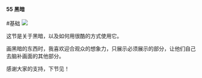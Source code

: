 #### 55  黑暗
#基础
![](assets/tutorials/t55/dark.gif)

  这节是关于黑暗，以及如何用很酷的方式使用它。

  画黑暗的东西时，我喜欢迎合观众的想象力，只展示必须展示的部分，让他们自己去脑补画面的其他部分。

  感谢大家的支持，下节见！